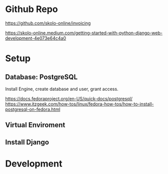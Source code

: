 # Github Repo
https://github.com/skolo-online/invoicing

https://skolo-online.medium.com/getting-started-with-python-django-web-development-4e073e64c4a0

# Setup

## Database: PostgreSQL

Install Engine, create database and user, grant access.

https://docs.fedoraproject.org/en-US/quick-docs/postgresql/
https://www.itzgeek.com/how-tos/linux/fedora-how-tos/how-to-install-postgresql-on-fedora.html

## Virtual Enviroment

## Install Django

# Development


